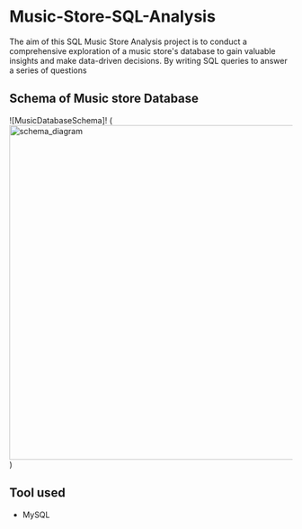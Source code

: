 #  Music-Store-SQL-Analysis
The aim of this SQL Music Store Analysis project is to conduct a comprehensive exploration of a music store's database to gain valuable insights and make data-driven decisions. By writing SQL queries to answer a series of questions

##  Schema of Music store Database
![MusicDatabaseSchema]! (<img width="594" alt="schema_diagram" src="https://github.com/prakash-cmyk/Music-Store-Analysis-/assets/85874208/40356ab1-c7c1-4220-89b4-5e424a1b533d">
 )

##  Tool used
- MySQL
